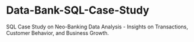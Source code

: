 # Data-Bank-SQL-Case-Study
SQL Case Study on Neo-Banking Data Analysis - Insights on Transactions, Customer Behavior, and Business Growth.
